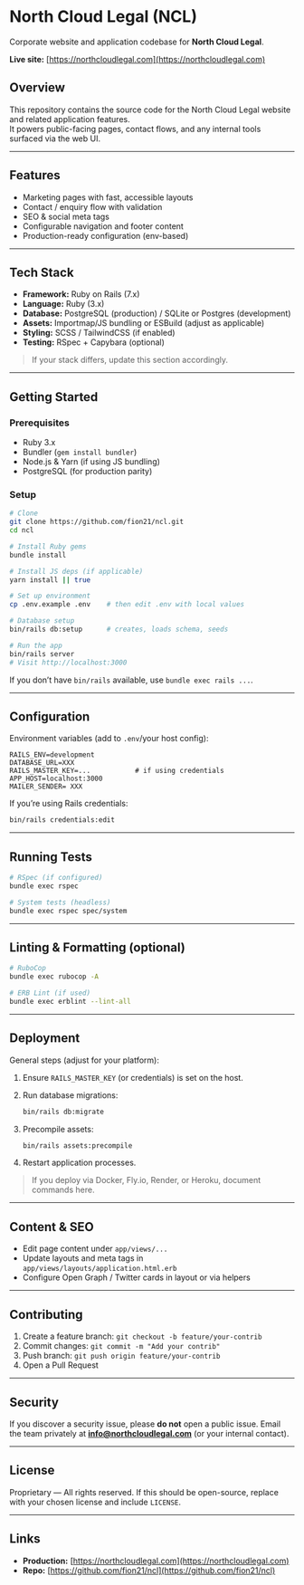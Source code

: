 

# North Cloud Legal (NCL)

Corporate website and application codebase for **North Cloud Legal**.

**Live site:** [https://northcloudlegal.com](https://northcloudlegal.com)


## Overview

This repository contains the source code for the North Cloud Legal website and related application features.  
It powers public-facing pages, contact flows, and any internal tools surfaced via the web UI.

---

## Features

- Marketing pages with fast, accessible layouts
- Contact / enquiry flow with validation
- SEO & social meta tags
- Configurable navigation and footer content
- Production-ready configuration (env-based)

---

## Tech Stack

- **Framework:** Ruby on Rails (7.x)
- **Language:** Ruby (3.x)
- **Database:** PostgreSQL (production) / SQLite or Postgres (development)
- **Assets:** Importmap/JS bundling or ESBuild (adjust as applicable)
- **Styling:** SCSS / TailwindCSS (if enabled)
- **Testing:** RSpec + Capybara (optional)

> If your stack differs, update this section accordingly.

---

## Getting Started

### Prerequisites

- Ruby 3.x
- Bundler (`gem install bundler`)
- Node.js & Yarn (if using JS bundling)
- PostgreSQL (for production parity)

### Setup

```bash
# Clone
git clone https://github.com/fion21/ncl.git
cd ncl

# Install Ruby gems
bundle install

# Install JS deps (if applicable)
yarn install || true

# Set up environment
cp .env.example .env    # then edit .env with local values

# Database setup
bin/rails db:setup      # creates, loads schema, seeds

# Run the app
bin/rails server
# Visit http://localhost:3000
````

If you don’t have `bin/rails` available, use `bundle exec rails ...`.

---

## Configuration

Environment variables (add to `.env`/your host config):

```
RAILS_ENV=development
DATABASE_URL=XXX
RAILS_MASTER_KEY=...           # if using credentials
APP_HOST=localhost:3000
MAILER_SENDER= XXX
```

If you’re using Rails credentials:

```bash
bin/rails credentials:edit
```

---

## Running Tests

```bash
# RSpec (if configured)
bundle exec rspec

# System tests (headless)
bundle exec rspec spec/system
```

---

## Linting & Formatting (optional)

```bash
# RuboCop
bundle exec rubocop -A

# ERB Lint (if used)
bundle exec erblint --lint-all
```

---

## Deployment

General steps (adjust for your platform):

1. Ensure `RAILS_MASTER_KEY` (or credentials) is set on the host.
2. Run database migrations:

   ```bash
   bin/rails db:migrate
   ```
3. Precompile assets:

   ```bash
   bin/rails assets:precompile
   ```
4. Restart application processes.

> If you deploy via Docker, Fly.io, Render, or Heroku, document commands here.

---

## Content & SEO

* Edit page content under `app/views/...`
* Update layouts and meta tags in `app/views/layouts/application.html.erb`
* Configure Open Graph / Twitter cards in layout or via helpers

---

## Contributing

1. Create a feature branch: `git checkout -b feature/your-contrib`
2. Commit changes: `git commit -m "Add your contrib"`
3. Push branch: `git push origin feature/your-contrib`
4. Open a Pull Request

---

## Security

If you discover a security issue, please **do not** open a public issue.
Email the team privately at **[info@northcloudlegal.com](mailto:info@northcloudlegal.com)** (or your internal contact).

---

## License

Proprietary — All rights reserved.
If this should be open-source, replace with your chosen license and include `LICENSE`.

---

## Links

* **Production:** [https://northcloudlegal.com](https://northcloudlegal.com)
* **Repo:** [https://github.com/fion21/ncl](https://github.com/fion21/ncl)

```

